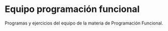 # Equipo programación funcional
Programas y ejercicios del equipo de la materia de Programación Funcional.
